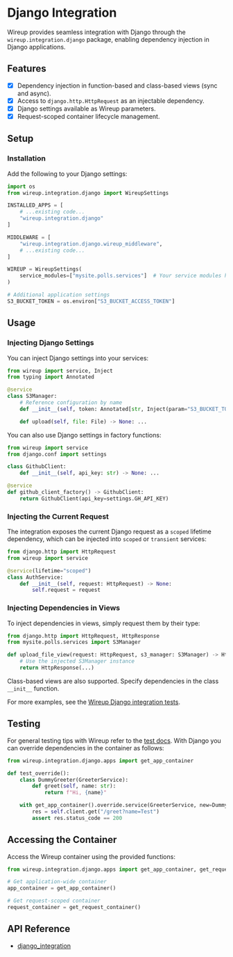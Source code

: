 # Django Integration

Wireup provides seamless integration with Django through the `wireup.integration.django` package, enabling
dependency injection in Django applications.

## Features

- [x] Dependency injection in function-based and class-based views (sync and async).
- [x] Access to `django.http.HttpRequest` as an injectable dependency.
- [x] Django settings available as Wireup parameters.
- [x] Request-scoped container lifecycle management.

## Setup

### Installation

Add the following to your Django settings:

```python title="settings.py"
import os
from wireup.integration.django import WireupSettings

INSTALLED_APPS = [
    # ...existing code...
    "wireup.integration.django"
]

MIDDLEWARE = [
    "wireup.integration.django.wireup_middleware",
    # ...existing code...
]

WIREUP = WireupSettings(
    service_modules=["mysite.polls.services"]  # Your service modules here
)

# Additional application settings
S3_BUCKET_TOKEN = os.environ["S3_BUCKET_ACCESS_TOKEN"]
```

## Usage

### Injecting Django Settings

You can inject Django settings into your services:

```python title="mysite/polls/services/s3_manager.py"
from wireup import service, Inject
from typing import Annotated

@service
class S3Manager:
    # Reference configuration by name
    def __init__(self, token: Annotated[str, Inject(param="S3_BUCKET_TOKEN")]) -> None: ...

    def upload(self, file: File) -> None: ...
```

You can also use Django settings in factory functions:

```python title="mysite/polls/services/github_client.py"
from wireup import service
from django.conf import settings

class GithubClient:
    def __init__(self, api_key: str) -> None: ...

@service
def github_client_factory() -> GithubClient:
    return GithubClient(api_key=settings.GH_API_KEY)
```

### Injecting the Current Request

The integration exposes the current Django request as a `scoped` lifetime dependency, which can be injected
into `scoped` or `transient` services:

```python title="mysite/polls/services/auth_service.py"
from django.http import HttpRequest
from wireup import service

@service(lifetime="scoped")
class AuthService:
    def __init__(self, request: HttpRequest) -> None:
        self.request = request
```

### Injecting Dependencies in Views

To inject dependencies in views, simply request them by their type:

```python title="app/views.py"
from django.http import HttpRequest, HttpResponse
from mysite.polls.services import S3Manager

def upload_file_view(request: HttpRequest, s3_manager: S3Manager) -> HttpResponse:
    # Use the injected S3Manager instance
    return HttpResponse(...)
```

Class-based views are also supported. Specify dependencies in the class `__init__` function.

For more examples, see the [Wireup Django integration tests](https://github.com/maldoinc/wireup/tree/master/test/integration/django/view.py).

## Testing
For general testing tips with Wireup refer to the [test docs](../testing.md). 
With Django you can override dependencies in the container as follows:

```python title="test_thing.py"
from wireup.integration.django.apps import get_app_container

def test_override():
    class DummyGreeter(GreeterService):
        def greet(self, name: str):
            return f"Hi, {name}"

    with get_app_container().override.service(GreeterService, new=DummyGreeter()):
        res = self.client.get("/greet?name=Test")
        assert res.status_code == 200
```

## Accessing the Container

Access the Wireup container using the provided functions:

```python
from wireup.integration.django.apps import get_app_container, get_request_container

# Get application-wide container
app_container = get_app_container()

# Get request-scoped container
request_container = get_request_container()
```

## API Reference

* [django_integration](../class/django_integration.md)
